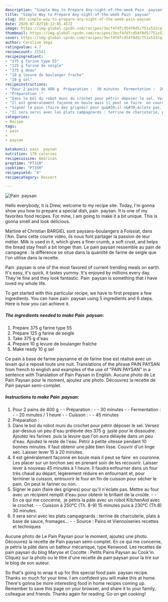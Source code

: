 ```yaml
---
description: "Simple Way to Prepare Any-night-of-the-week Pain  paysan"
title: "Simple Way to Prepare Any-night-of-the-week Pain  paysan"
slug: 992-simple-way-to-prepare-any-night-of-the-week-pain-paysan
date: 2020-07-02T10:12:05.457Z
image: https://img-global.cpcdn.com/recipes/3ecf4fdfcd54f0d5/751x532cq70/pain-paysan-photo-principale-de-la-recette.jpg
thumbnail: https://img-global.cpcdn.com/recipes/3ecf4fdfcd54f0d5/751x532cq70/pain-paysan-photo-principale-de-la-recette.jpg
cover: https://img-global.cpcdn.com/recipes/3ecf4fdfcd54f0d5/751x532cq70/pain-paysan-photo-principale-de-la-recette.jpg
author: Caroline Vega
ratingvalue: 4.7
reviewcount: 25541
recipeingredient:
- "375 g farine type 55"
- "125 g farine de seigle"
- "375 g deau"
- "10 g levure de boulanger frache"
- "10 g sel"
recipeinstructions:
- "Pour 2 pains de 400 g  Préparation :  30 minutes  Fermentation :  20 minutes / 1 heure  Cuisson :  45 minutes"
- "Préparation :"
- "Dans le bol du robot muni du crochet pour pétrir déposer le sel. Versez par-dessus un peu d&#39;eau prélevée des 375 g  juste pour le dissoudre. Ajoutez les farines  puis la levure que l&#39;on aura délayée dans un peu d&#39;eau. Ajoutez le reste de l&#39;eau. Pétrir à petite vitesse pendant 10 bonnes minutes. Il faut obtenir une pâte bien lisse. Couvrir d&#39;un linge sec. Laisser lever 15 à 20 minutes."
- "Il est généralement façonné en boule mais il peut se faire  en couronne. Les placer sur un torchon sec en prenant soin de les recouvrir. Laisser lever à nouveau 45 minutes à 1 heure. Il faudra enfourner dans un four très chaud au départ, légèrement réduire en enfournant et, pour terminer la cuisson, entrouvrir le four en fin de cuisson pour sécher le pain. On peut le fariner ou non."
- "Signer le pain (faire des grignes) pour qu&#39;il n&#39;éclate pas. Mettre au four avec un récipient remplit d&#39;eau pour obtenir le brillant de la croûte.  En ce qui me concerne,  je pétris la pâte avec un robot KitchenAid avec le crochet.  Cuisson à 250°C (Th. 8-9) 15 minutes puis à 230°C (Th.8) 30 minutes."
- "Il sera servi avec les plats campagnards : terrine de charcuterie, plats à base de sauce, fromages...  Source : Pains et Viennoiseries recettes et techniques"
categories:
- Recipe
tags:
- pain
- 
- paysan

katakunci: pain  paysan 
nutrition: 179 calories
recipecuisine: American
preptime: "PT31M"
cooktime: "PT35M"
recipeyield: "4"
recipecategory: Dessert

---
```



![Pain  paysan](https://img-global.cpcdn.com/recipes/3ecf4fdfcd54f0d5/751x532cq70/pain-paysan-photo-principale-de-la-recette.jpg)

Hello everybody, it is Drew, welcome to my recipe site. Today, I'm gonna show you how to prepare a special dish, pain  paysan. It is one of my favorites food recipes. For mine, I am going to make it a bit unique. This is gonna smell and look delicious.

Martine et Christian BARGIEL sont paysans-boulangers à Foissiat, dans l&#39;Ain. Dans cette courte vidéo, ils nous font partager la passion de leur métier. Milk is used in it, which gives a finer crumb, a soft crust, and helps the bread stay fresh a bit longer than. Le pain paysan ressemble au pain de campagne : la différence se situe dans la quantité de farine de seigle que l&#39;on utilise dans la recette.

Pain  paysan is one of the most favored of current trending meals on earth. It's easy, it's quick, it tastes yummy. It's enjoyed by millions every day. They're fine and they look fantastic. Pain  paysan is something that I have loved my whole life.


To get started with this particular recipe, we have to first prepare a few ingredients. You can have pain  paysan using 5 ingredients and 6 steps. Here is how you can achieve it.

<!--inarticleads1-->

##### The ingredients needed to make Pain  paysan:

1. Prepare 375 g farine type 55
1. Prepare 125 g farine de seigle
1. Take 375 g d&#39;eau
1. Prepare 10 g levure de boulanger fraîche
1. Make ready 10 g sel


Ce pain à base de farine paysanne et de farine bise est réalisé avec un levain qui a reposé toute une nuit. Translations of the phrase PAIN PAYSAN from french to english and examples of the use of &#34;PAIN PAYSAN&#34; in a sentence with Translation of Pain Paysan in English. Aucune photo de Le Pain Paysan pour le moment, ajoutez une photo. Découvrez la recette de Pain paysan semi-complet. 

<!--inarticleads2-->

##### Instructions to make Pain  paysan:

1. Pour 2 pains de 400 g -  - Préparation : -  - 30 minutes -  - Fermentation : -  - 20 minutes / 1 heure -  - Cuisson : -  - 45 minutes
1. Préparation :
1. Dans le bol du robot muni du crochet pour pétrir déposer le sel. Versez par-dessus un peu d&#39;eau prélevée des 375 g  juste pour le dissoudre. Ajoutez les farines  puis la levure que l&#39;on aura délayée dans un peu d&#39;eau. Ajoutez le reste de l&#39;eau. Pétrir à petite vitesse pendant 10 bonnes minutes. Il faut obtenir une pâte bien lisse. Couvrir d&#39;un linge sec. Laisser lever 15 à 20 minutes.
1. Il est généralement façonné en boule mais il peut se faire  en couronne. Les placer sur un torchon sec en prenant soin de les recouvrir. Laisser lever à nouveau 45 minutes à 1 heure. Il faudra enfourner dans un four très chaud au départ, légèrement réduire en enfournant et, pour terminer la cuisson, entrouvrir le four en fin de cuisson pour sécher le pain. On peut le fariner ou non.
1. Signer le pain (faire des grignes) pour qu&#39;il n&#39;éclate pas. Mettre au four avec un récipient remplit d&#39;eau pour obtenir le brillant de la croûte. -  - En ce qui me concerne,  je pétris la pâte avec un robot KitchenAid avec le crochet. -  - Cuisson à 250°C (Th. 8-9) 15 minutes puis à 230°C (Th.8) 30 minutes.
1. Il sera servi avec les plats campagnards : terrine de charcuterie, plats à base de sauce, fromages... -  - Source : Pains et Viennoiseries recettes et techniques


Aucune photo de Le Pain Paysan pour le moment, ajoutez une photo. Découvrez la recette de Pain paysan semi-complet. En ce qui me concerne, je pétris la pâte dans un batteur mécanique, type Kenwood. Les recettes de pain paysan du blog Maryse et Cocotte : Petits Pains Paysan au Cook&#39;in. Cliquez sur la photo ou le titre d&#39;une recette de pain paysan pour la lire sur le blog de son auteur. 

So that's going to wrap it up for this special food pain  paysan recipe. Thanks so much for your time. I am confident you will make this at home. There's gonna be more interesting food in home recipes coming up. Remember to save this page on your browser, and share it to your family, colleague and friends. Thanks again for reading. Go on get cooking!
